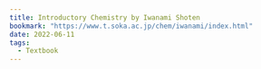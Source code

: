 ```yaml
---
title: Introductory Chemistry by Iwanami Shoten
bookmark: "https://www.t.soka.ac.jp/chem/iwanami/index.html"
date: 2022-06-11
tags:
  - Textbook
---
```

